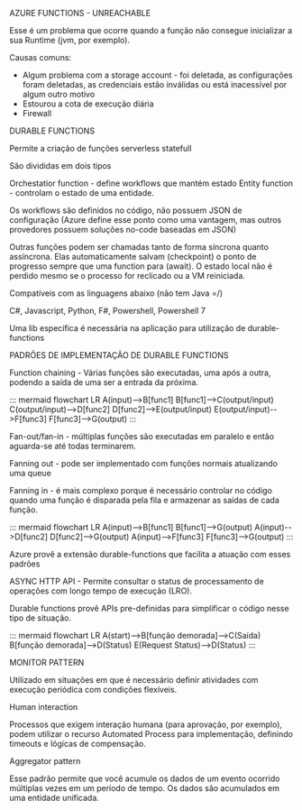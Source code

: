 AZURE FUNCTIONS - UNREACHABLE

Esse é um problema que ocorre quando a função não consegue inicializar a sua Runtime (jvm, por exemplo).

Causas comuns:
- Algum problema com a storage account - foi deletada, as configurações foram deletadas, as credenciais estão inválidas ou está inacessível por algum outro motivo
- Estourou a cota de execução diária
- Firewall

DURABLE FUNCTIONS

Permite a criação de funções serverless statefull

São divididas em dois tipos

Orchestatior function - define workflows que mantém estado
Entity function - controlam o estado de uma entidade.

Os workflows são definidos no código, não possuem JSON de configuração (Azure define esse ponto como uma vantagem, mas outros provedores possuem soluções no-code baseadas em JSON)

Outras funções podem ser chamadas tanto de forma síncrona quanto assíncrona.
Elas automaticamente salvam (checkpoint) o ponto de progresso sempre que uma function para (await). O estado local não é perdido mesmo se o processo for reclicado ou a VM reiniciada.

Compatíveis com as linguagens abaixo (não tem Java =/)

C#, Javascript, Python, F#, Powershell, Powershell 7

Uma lib específica é necessária na aplicação para utilização de durable-functions 

PADRÕES DE IMPLEMENTAÇÃO DE DURABLE FUNCTIONS

Function chaining - Várias funções são executadas, uma após a outra, podendo a saída de uma ser a entrada da próxima.

::: mermaid
flowchart LR
  A(input)-->B[func1]
  B[func1]-->C(output/input)
  C(output/input)-->D[func2]
  D[func2]-->E(output/input)
  E(output/input)-->F[func3]
  F[func3]-->G(output)
:::

Fan-out/fan-in - múltiplas funções são executadas em paralelo e então aguarda-se até todas terminarem.

Fanning out - pode ser implementado com funções normais atualizando uma queue

Fanning in - é mais complexo porque é necessário controlar no código quando uma função é disparada pela fila e armazenar as saídas de cada função. 

::: mermaid
flowchart LR
  A(input)-->B[func1]
  B[func1]-->G(output)
  A(input)-->D[func2]
  D[func2]-->G(output)
  A(input)-->F[func3]
  F[func3]-->G(output)
:::

Azure provê a extensão durable-functions que facilita a atuação com esses padrões

ASYNC HTTP API - Permite consultar o status de processamento de operações com longo tempo de execução (LRO). 

Durable functions provê APIs pre-definidas para simplificar o código nesse tipo de situação.

::: mermaid
flowchart LR
  A(start)-->B[função demorada]-->C(Saída)
  B[função demorada]-->D(Status)
  E(Request Status)-->D(Status)
:::

MONITOR PATTERN

Utilizado em situações em que é necessário definir atividades com execução periódica com condições flexíveis. 

Human interaction

Processos que exigem interação humana (para aprovação, por exemplo), podem utilizar o recurso Automated Process para implementação, definindo timeouts e lógicas de compensação.


Aggregator pattern

Esse padrão permite que você acumule os dados de um evento ocorrido múltiplas vezes em um período de tempo. Os dados são acumulados em uma entidade unificada.
